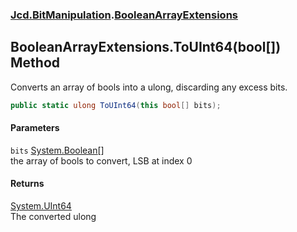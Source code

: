 ### [Jcd.BitManipulation](Jcd_BitManipulation.md 'Jcd.BitManipulation').[BooleanArrayExtensions](Jcd_BitManipulation_BooleanArrayExtensions.md 'Jcd.BitManipulation.BooleanArrayExtensions')
## BooleanArrayExtensions.ToUInt64(bool[]) Method
Converts an array of bools into a ulong, discarding any excess bits.  
```csharp
public static ulong ToUInt64(this bool[] bits);
```
#### Parameters
<a name='Jcd_BitManipulation_BooleanArrayExtensions_ToUInt64(bool__)_bits'></a>
`bits` [System.Boolean](https://docs.microsoft.com/en-us/dotnet/api/System.Boolean 'System.Boolean')[[]](https://docs.microsoft.com/en-us/dotnet/api/System.Array 'System.Array')  
the array of bools to convert, LSB at index 0
  
#### Returns
[System.UInt64](https://docs.microsoft.com/en-us/dotnet/api/System.UInt64 'System.UInt64')  
The converted ulong
